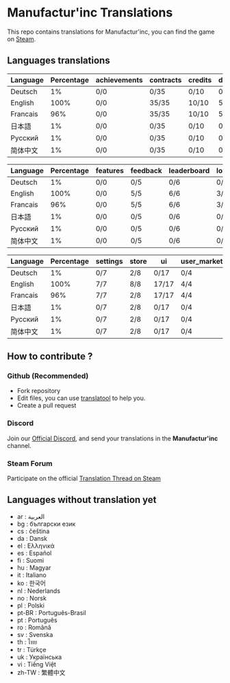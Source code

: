 # Manufactur'inc Translations

This repo contains translations for Manufactur'inc, you can find the game on [Steam](https://store.steampowered.com/app/2146380/Manufactur_inc).

## Languages translations

 |	Language |	Percentage |	achievements |	contracts |	credits |	durations |	equipments |
 |	--- |	--- |	--- |	--- |	--- |	--- |	--- |
 |	Deutsch |	1% |	0/0 |	0/35 |	0/10 |	0/5 |	0/10 |
 |	English |	100% |	0/0 |	35/35 |	10/10 |	5/5 |	10/10 |
 |	Francais |	96% |	0/0 |	35/35 |	10/10 |	5/5 |	10/10 |
 |	日本語 |	1% |	0/0 |	0/35 |	0/10 |	0/5 |	0/10 |
 |	Русский |	1% |	0/0 |	0/35 |	0/10 |	0/5 |	0/10 |
 |	简体中文 |	1% |	0/0 |	0/35 |	0/10 |	0/5 |	0/10 |


 |	Language |	Percentage |	features |	feedback |	leaderboard |	login_popup |	menu |	resources |
 |	--- |	--- |	--- |	--- |	--- |	--- |	--- |	--- |
 |	Deutsch |	1% |	0/0 |	0/5 |	0/6 |	0/3 |	0/13 |	0/11 |
 |	English |	100% |	0/0 |	5/5 |	6/6 |	3/3 |	13/13 |	11/11 |
 |	Francais |	96% |	0/0 |	5/5 |	6/6 |	3/3 |	13/13 |	11/11 |
 |	日本語 |	1% |	0/0 |	0/5 |	0/6 |	0/3 |	0/13 |	0/11 |
 |	Русский |	1% |	0/0 |	0/5 |	0/6 |	0/3 |	0/13 |	0/11 |
 |	简体中文 |	1% |	0/0 |	0/5 |	0/6 |	0/3 |	0/13 |	0/11 |


 |	Language |	Percentage |	settings |	store |	ui |	user_market_history |	wiki |
 |	--- |	--- |	--- |	--- |	--- |	--- |	--- |
 |	Deutsch |	1% |	0/7 |	2/8 |	0/17 |	0/4 |	0/12 |
 |	English |	100% |	7/7 |	8/8 |	17/17 |	4/4 |	12/12 |
 |	Francais |	96% |	7/7 |	2/8 |	17/17 |	4/4 |	12/12 |
 |	日本語 |	1% |	0/7 |	2/8 |	0/17 |	0/4 |	0/12 |
 |	Русский |	1% |	0/7 |	2/8 |	0/17 |	0/4 |	0/12 |
 |	简体中文 |	1% |	0/7 |	2/8 |	0/17 |	0/4 |	0/12 |


## How to contribute ?

### Github (Recommended)

- Fork repository
- Edit files, you can use [translatool](https://github.com/Dysnomia-studio/translatool) to help you.
- Create a pull request

### Discord

Join our [Official Discord](https://discord.gg/c8aARey), and send your translations in the **Manufactur'inc** channel.

### Steam Forum

Participate on the official [Translation Thread on Steam](TODO)

## Languages without translation yet
- ar : العربية
- bg : български език
- cs : čeština
- da : Dansk
- el : Ελληνικά
- es : Español
- fi : Suomi
- hu : Magyar
- it : Italiano
- ko : 한국어
- nl : Nederlands
- no : Norsk
- pl : Polski
- pt-BR : Português-Brasil
- pt : Português
- ro : Română
- sv : Svenska
- th : ไทย
- tr : Türkçe
- uk : Українська
- vi : Tiếng Việt
- zh-TW : 繁體中文
